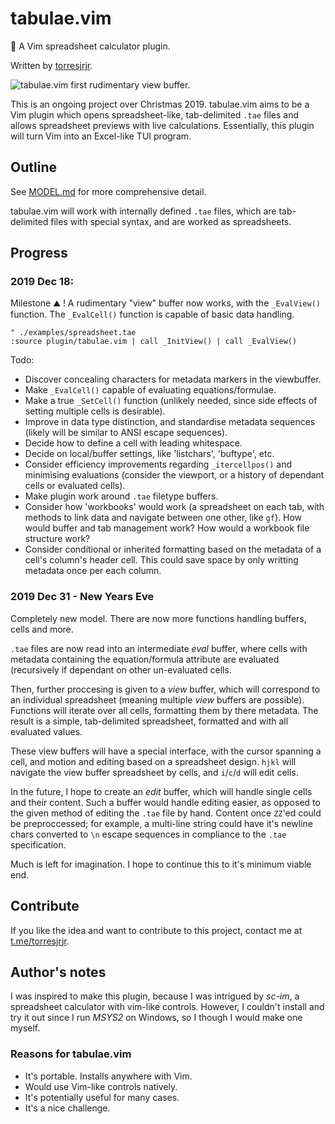 tabulae.vim
===========
📖 A Vim spreadsheet calculator plugin.

Written by [torresjrjr](https://t.me/torresjrjr).

![tabulae.vim first rudimentary view buffer.](https://i.imgur.com/xKUxkio.png)

This is an ongoing project over Christmas 2019. tabulae.vim aims to be a Vim plugin
which opens spreadsheet-like, tab-delimited `.tae` files and allows spreadsheet
previews with live calculations. Essentially, this plugin will turn Vim into an
Excel-like TUI program.

Outline
-------
See [MODEL.md](MODEL.md) for more comprehensive detail.

tabulae.vim will work with internally defined `.tae` files, which are
tab-delimited files with special syntax, and are worked as spreadsheets.

Progress
--------

### 2019 Dec 18:
Milestone ⛰️ ! A rudimentary "view" buffer now works, with the `_EvalView()`
function. The `_EvalCell()` function is capable of basic data handling.

```vim
" ./examples/spreadsheet.tae
:source plugin/tabulae.vim | call _InitView() | call _EvalView() 
```

Todo:
- Discover concealing characters for metadata markers in the viewbuffer.
- Make `_EvalCell()` capable of evaluating equations/formulae.
- Make a true `_SetCell()` function (unlikely needed, since side effects of
  setting multiple cells is desirable).
- Improve in data type distinction, and standardise metadata sequences (likely
  will be similar to ANSI escape sequences).
- Decide how to define a cell with leading whitespace.
- Decide on local/buffer settings, like 'listchars', 'buftype', etc.
- Consider efficiency improvements regarding `_itercellpos()` and minimising
  evaluations (consider the viewport, or a history of dependant cells or
  evaluated cells).
- Make plugin work around `.tae` filetype buffers.
- Consider how 'workbooks' would work (a spreadsheet on each tab, with methods
  to link data and navigate between one other, like `gf`). How would buffer
  and tab management work? How would a workbook file structure work?
- Consider conditional or inherited formatting based on the metadata of a
  cell's column's header cell. This could save space by only writting metadata
  once per each column.

### 2019 Dec 31 - New Years Eve
Completely new model. There are now more functions handling buffers, cells and
more.

`.tae` files are now read into an intermediate _eval_ buffer, where cells
with metadata containing the equation/formula attribute are evaluated
(recursively if dependant on other un-evaluated cells.

Then, further proccesing is given to a _view_ buffer, which will correspond to an
individual spreadsheet (meaning multiple _view_ buffers are possible). Functions
will iterate over all cells, formatting them by there metadata. The result is a
simple, tab-delimited spreadsheet, formatted and with all evaluated values.

These view buffers will have a special interface, with the cursor spanning a
cell, and motion and editing based on a spreadsheet design. `hjkl` will navigate
the view buffer spreadsheet by cells, and `i`/`c`/`d` will edit cells.

In the future, I hope to create an _edit_ buffer, which will handle single cells
and their content. Such a buffer would handle editing easier, as opposed to the
given method of editing the `.tae` file by hand. Content once `ZZ`'ed could be
preproccessed; for example, a multi-line string could have it's newline chars
converted to `\n` escape sequences in compliance to the `.tae` specification.

Much is left for imagination. I hope to continue this to it's minimum viable end.

Contribute
----------
If you like the idea and want to contribute to this project, contact me at
[t.me/torresjrjr](https://t.me/torresjrjr).

Author's notes
-------------
I was inspired to make this plugin, because I was intrigued by _sc-im_, a
spreadsheet calculator with vim-like controls. However, I couldn't install and
try it out since I run _MSYS2_ on Windows, so I though I would make one myself.

### Reasons for tabulae.vim
- It's portable. Installs anywhere with Vim.
- Would use Vim-like controls natively.
- It's potentially useful for many cases.
- It's a nice challenge.
